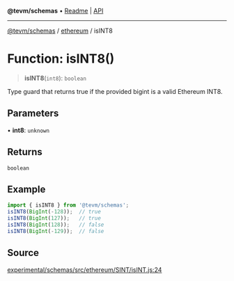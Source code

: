 **@tevm/schemas** • [Readme](../../README.md) \| [API](../../modules.md)

***

[@tevm/schemas](../../README.md) / [ethereum](../README.md) / isINT8

# Function: isINT8()

> **isINT8**(`int8`): `boolean`

Type guard that returns true if the provided bigint is a valid Ethereum INT8.

## Parameters

• **int8**: `unknown`

## Returns

`boolean`

## Example

```ts
import { isINT8 } from '@tevm/schemas';
isINT8(BigInt(-128));  // true
isINT8(BigInt(127));   // true
isINT8(BigInt(128));   // false
isINT8(BigInt(-129));  // false
````

## Source

[experimental/schemas/src/ethereum/SINT/isINT.js:24](https://github.com/evmts/tevm-monorepo/blob/main/experimental/schemas/src/ethereum/SINT/isINT.js#L24)
